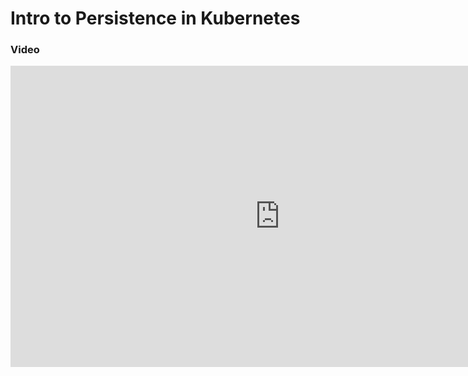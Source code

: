 # Intro to Persistence in Kubernetes

### Video

<iframe width="862" height="482" src="https://www.youtube.com/embed/UZpzJZ_iwW8" title="YouTube video player" frameborder="0" allow="accelerometer; autoplay; clipboard-write; encrypted-media; gyroscope; picture-in-picture ; fullscreen"></iframe>
